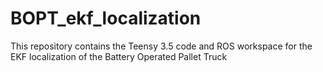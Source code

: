 # BOPT_ekf_localization
This repository contains the Teensy 3.5 code and ROS workspace for the EKF localization of the Battery Operated Pallet Truck
